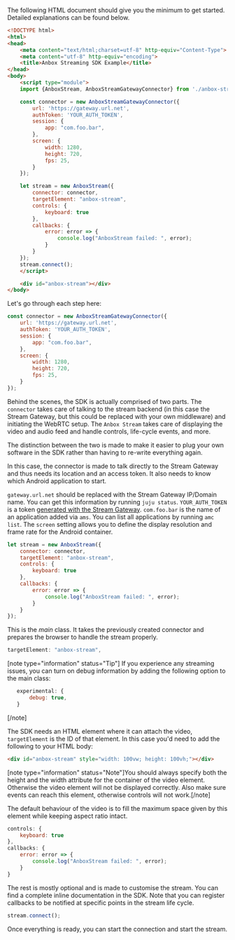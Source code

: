 The following HTML document should give you the minimum to get started.
Detailed explanations can be found below.

```html
<!DOCTYPE html>
<html>
<head>
    <meta content="text/html;charset=utf-8" http-equiv="Content-Type">
    <meta content="utf-8" http-equiv="encoding">
    <title>Anbox Streaming SDK Example</title>
</head>
<body>
    <script type="module">
    import {AnboxStream, AnboxStreamGatewayConnector} from './anbox-stream-sdk.js';

    const connector = new AnboxStreamGatewayConnector({
        url: 'https://gateway.url.net',
        authToken: 'YOUR_AUTH_TOKEN',
        session: {
            app: "com.foo.bar",
        },
        screen: {
            width: 1280,
            height: 720,
            fps: 25,
        }
    });

    let stream = new AnboxStream({
        connector: connector,
        targetElement: "anbox-stream",
        controls: {
            keyboard: true
        },
        callbacks: {
            error: error => {
                console.log("AnboxStream failed: ", error);
            }
        }
    });
    stream.connect();
    </script>

    <div id="anbox-stream"></div>
</body>
```

Let's go through each step here:

```javascript
const connector = new AnboxStreamGatewayConnector({
    url: 'https://gateway.url.net',
    authToken: 'YOUR_AUTH_TOKEN',
    session: {
        app: "com.foo.bar",
    },
    screen: {
        width: 1280,
        height: 720,
        fps: 25,
    }
});
```

Behind the scenes, the SDK is actually comprised of two parts. The `connector` takes care of talking to the stream backend (in this case the Stream Gateway, but this could be replaced with your own middleware) and initiating the WebRTC setup.
The `Anbox Stream` takes care of displaying the video and audio feed and handle controls, life-cycle events, and more.

The distinction between the two is made to make it easier to plug your own software in the SDK rather than having to re-write everything again.

In this case, the connector is made to talk directly to the Stream Gateway and thus needs its location and an access token. It also needs to know which Android application to start.

`gateway.url.net` should be replaced with the Stream Gateway IP/Domain name. You can get this information by running `juju status`.
`YOUR_AUTH_TOKEN` is a token [generated with the Stream Gateway](https://discourse.ubuntu.com/t/managing-stream-gateway-access/17784).
`com.foo.bar` is the name of an application added via `ams`. You can list all applications by running `amc list`.
The `screen` setting allows you to define the display resolution and frame rate for the Android container.

```javascript
let stream = new AnboxStream({
    connector: connector,
    targetElement: "anbox-stream",
    controls: {
        keyboard: true
    },
    callbacks: {
        error: error => {
            console.log("AnboxStream failed: ", error);
        }
    }
});
```

This is the *main* class. It takes the previously created connector and prepares the browser to handle the stream properly.

```javascript
targetElement: "anbox-stream",
```

[note type="information" status="Tip"]
If you experience any streaming issues, you can turn on debug information by adding the following option to the main class:
```javascript
   experimental: {
       debug: true,
   }
```
[/note]

The SDK needs an HTML element where it can attach the video, `targetElement` is the ID of that element.
In this case you'd need to add the following to your HTML body:

```html
<div id="anbox-stream" style="width: 100vw; height: 100vh;"></div>
```

[note type="information" status="Note"]You should always specify both the height and the width attribute for the container of the video element. Otherwise the video element will not be displayed correctly. Also make sure events can reach this element, otherwise controls will not work.[/note]

The default behaviour of the video is to fill the maximum space given by this element while keeping aspect ratio intact.

```javascript
controls: {
    keyboard: true
},
callbacks: {
    error: error => {
        console.log("AnboxStream failed: ", error);
    }
}
```

The rest is mostly optional and is made to customise the stream. You can find a complete inline documentation in the SDK.
Note that you can register callbacks to be notified at specific points in the stream life cycle.

```javascript
stream.connect();
```

Once everything is ready, you can start the connection and start the stream.
